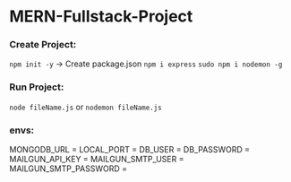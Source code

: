 # MERN-Fullstack-Project

### Create Project:

`npm init -y` -> Create package.json
`npm i express`
`sudo npm i nodemon -g`

### Run Project:

`node fileName.js`
or
`nodemon fileName.js`

### envs:

MONGODB_URL =
LOCAL_PORT =
DB_USER =
DB_PASSWORD =
MAILGUN_API_KEY =
MAILGUN_SMTP_USER =
MAILGUN_SMTP_PASSWORD =
